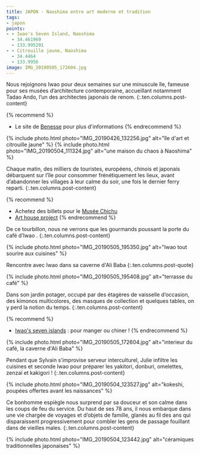 ```yaml
---
title: JAPON - Naoshima entre art moderne et tradition
tags:
- japon
points:
- - Iwao's Seven Island, Naoshima
  - 34.461969
  - 133.995201
- - Citrouille jaune, Naoshima
  - 34.4464
  - 133.9956
image: IMG_20190505_172604.jpg
---
```


Nous rejoignons Iwao pour deux semaines sur une minuscule île, fameuse pour ses musées d’architecture contemporaine, accueillant notamment Tadao Ando, l’un des architectes japonais de renom. 
{:.ten.columns.post-content}

<!--fin extrait-->

{% recommend %}
- Le site de [Benesse](http://benesse-artsite.jp/en/) pour plus d'informations
{% endrecommend %}

{% include photo.html photo="IMG_20190426_132256.jpg" alt="île d'art et citrouille jaune" %}
{% include photo.html photo="IMG_20190504_111324.jpg" alt="une maison du chaos à Naoshima" %}

Chaque matin, des milliers de touristes, européens, chinois et japonais débarquent sur l’île pour consommer frénétiquement les lieux, avant d’abandonner les villages à leur calme du soir, une fois le dernier ferry reparti.
{:.ten.columns.post-content}

{% recommend %}
- Achetez des billets pour le [Musée Chichu](https://www.e-tix.jp/chichu/en/)
- [Art house project](http://benesse-artsite.jp/en/art/arthouse.html)
{% endrecommend %}

De ce tourbillon, nous ne verrons que les gourmands poussant la porte du café d’Iwao . 
{:.ten.columns.post-content}

{% include photo.html photo="IMG_20190505_195350.jpg" alt="Iwao tout sourire aux cuisines" %}

Rencontre avec Iwao dans sa caverne d'Ali Baba
{:.ten.columns.post-quote}

{% include photo.html photo="IMG_20190505_195408.jpg" alt="terrasse du café" %}

Dans son jardin potager, occupé par des étagères de vaisselle d’occasion, des kimonos multicolores, des masques de collection et quelques tables, on y perd la notion du temps. 
{:.ten.columns.post-content}

{% recommend %}
- [Iwao's seven islands](http://ge0.me/w21cQSwuQd/Iwao’s_Cafe_Seven_Islands) : pour manger ou chiner !
{% endrecommend %}

{% include photo.html photo="IMG_20190505_172604.jpg" alt="interieur du café, la caverne d'Ali Baba" %}

Pendant que Sylvain s’improvise serveur interculturel, Julie infiltre les cuisines et seconde Iwao pour préparer les yakitori, donburi, omelettes, zenzaï et kakigori !
{:.ten.columns.post-content}

{% include photo.html photo="IMG_20190504_123527.jpg" alt="kokeshi, poupées offertes avant les naissances" %}

Ce bonhomme espiègle nous surprend par sa douceur et son calme dans les coups de feu du service. Du haut de ses 78 ans, il nous embarque dans une vie chargée de voyages et d’objets de famille, glanés au fil des ans qui disparaissent progressivement pour combler les gens de passage fouillant dans de vieilles males.
{:.ten.columns.post-content}

{% include photo.html photo="IMG_20190504_123442.jpg" alt="céramiques traditionnelles japonaises" %}

